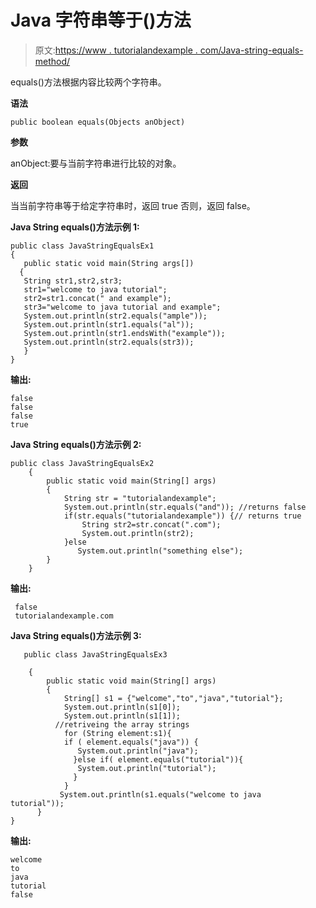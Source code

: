 # Java 字符串等于()方法

> 原文:[https://www . tutorialandexample . com/Java-string-equals-method/](https://www.tutorialandexample.com/java-string-equals-method/)

equals()方法根据内容比较两个字符串。

**语法**

```
public boolean equals(Objects anObject)
```

**参数**

anObject:要与当前字符串进行比较的对象。

**返回**

当当前字符串等于给定字符串时，返回 true 否则，返回 false。

**Java String equals()方法示例 1:**

```
public class JavaStringEqualsEx1
{ 
   public static void main(String args[])
  { 
   String str1,str2,str3;
   str1="welcome to java tutorial";
   str2=str1.concat(" and example"); 
   str3="welcome to java tutorial and example";
   System.out.println(str2.equals("ample"));
   System.out.println(str1.equals("al"));
   System.out.println(str1.endsWith("example"));
   System.out.println(str2.equals(str3));
   }
}

```

**输出:**

```
false
false
false
true
```

**Java String equals()方法示例 2:**

```
public class JavaStringEqualsEx2
    { 
        public static void main(String[] args)
        { 
            String str = "tutorialandexample";
            System.out.println(str.equals("and")); //returns false
            if(str.equals("tutorialandexample")) {// returns true 
                String str2=str.concat(".com");
                System.out.println(str2);
            }else
               System.out.println("something else"); 
        } 
    }
```

**输出:**

```
 false
 tutorialandexample.com
```

**Java String equals()方法示例 3:**

```
   public class JavaStringEqualsEx3

    { 
        public static void main(String[] args)
        {
            String[] s1 = {"welcome","to","java","tutorial"};
            System.out.println(s1[0]);
            System.out.println(s1[1]);
          //retriveing the array strings
            for (String element:s1){
            if ( element.equals("java")) {
               System.out.println("java");
              }else if( element.equals("tutorial")){
               System.out.println("tutorial"); 
              }
            }
           System.out.println(s1.equals("welcome to java tutorial"));  
      }
}
```

**输出:**

```
welcome
to
java
tutorial
false
```